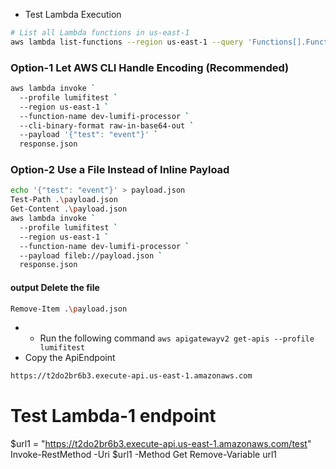 - Test Lambda Execution
```sh
# List all Lambda functions in us-east-1
aws lambda list-functions --region us-east-1 --query 'Functions[].FunctionName' --profile lumifitest
```
### Option-1 Let AWS CLI Handle Encoding (Recommended)
```sh
aws lambda invoke `
  --profile lumifitest `
  --region us-east-1 `
  --function-name dev-lumifi-processor `
  --cli-binary-format raw-in-base64-out `
  --payload '{"test": "event"}' `
  response.json
```
### Option-2 Use a File Instead of Inline Payload
```sh
echo '{"test": "event"}' > payload.json
Test-Path .\payload.json
Get-Content .\payload.json
aws lambda invoke `
  --profile lumifitest `
  --region us-east-1 `
  --function-name dev-lumifi-processor `
  --payload fileb://payload.json `
  response.json
```
#### output Delete the file
```sh
Remove-Item .\payload.json
```

- - Run the following command
`aws apigatewayv2 get-apis --profile lumifitest`
- Copy the ApiEndpoint
```sh
https://t2do2br6b3.execute-api.us-east-1.amazonaws.com
```

# Test Lambda-1 endpoint
$url1 = "https://t2do2br6b3.execute-api.us-east-1.amazonaws.com/test"
Invoke-RestMethod -Uri $url1 -Method Get
Remove-Variable url1

